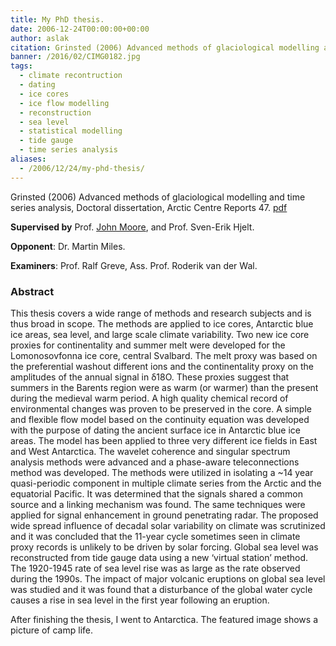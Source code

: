 ```yaml
---
title: My PhD thesis.
date: 2006-12-24T00:00:00+00:00
author: aslak
citation: Grinsted (2006) Advanced methods of glaciological modelling and time series analysis, Doctoral dissertation, Arctic Centre Reports 47.
banner: /2016/02/CIMG0182.jpg
tags:
  - climate recontruction
  - dating
  - ice cores
  - ice flow modelling
  - reconstruction
  - sea level
  - statistical modelling
  - tide gauge
  - time series analysis
aliases:
  - /2006/12/24/my-phd-thesis/
---
```

Grinsted (2006) Advanced methods of glaciological modelling and time series analysis, Doctoral dissertation, Arctic Centre Reports 47. [pdf](/Home/PDFs/Grinsted_thesis06.pdf?attredirects=0)
<!--more-->
**Supervised by** Prof. [John Moore](http://www.ulapland.fi/home/hkunta/jmoore/johnpage.htm), and Prof. Sven-Erik Hjelt.

**Opponent**: Dr. Martin Miles.

**Examiners**: Prof. Ralf Greve, Ass. Prof. Roderik van der Wal.

### Abstract

This thesis covers a wide range of methods and research subjects and is thus broad in scope. The methods are applied to ice cores, Antarctic blue ice areas, sea level, and large scale climate variability. Two new ice core proxies for continentality and summer melt were developed for the Lomonosovfonna ice core, central Svalbard. The melt proxy was based on the preferential washout different ions and the continentality proxy on the amplitudes of the annual signal in δ18O. These proxies suggest that summers in the Barents region were as warm (or warmer) than the present during the medieval warm period. A high quality chemical record of environmental changes was proven to be preserved in the core. A simple and flexible flow model based on the continuity equation was developed with the purpose of dating the ancient surface ice in Antarctic blue ice areas. The model has been applied to three very different ice fields in East and West Antarctica. The wavelet coherence and singular spectrum analysis methods were advanced and a phase-aware teleconnections method was developed. The methods were utilized in isolating a ~14 year quasi-periodic component in multiple climate series from the Arctic and the equatorial Pacific. It was determined that the signals shared a common source and a linking mechanism was found. The same techniques were applied for signal enhancement in ground penetrating radar. The proposed wide spread influence of decadal solar variability on climate was scrutinized and it was concluded that the 11-year cycle sometimes seen in climate proxy records is unlikely to be driven by solar forcing. Global sea level was reconstructed from tide gauge data using a new ‘virtual station’ method. The 1920-1945 rate of sea level rise was as large as the rate observed during the 1990s. The impact of major volcanic eruptions on global sea level was studied and it was found that a disturbance of the global water cycle causes a rise in sea level in the first year following an eruption.

After finishing the thesis, I went to Antarctica. The featured image shows a picture of camp life.
